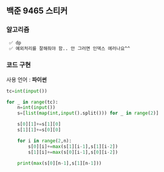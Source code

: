 ## 백준 9465 스티커

### 알고리즘

```txt
 ✅ dp
 ✅ 예외처리를 잘해줘야 함.. 안 그러면 인덱스 에러나요^^
```

### 코드 구현

사용 언어 : **파이썬**

```python
tc=int(input())

for _ in range(tc):
    n=int(input())
    s=[list(map(int,input().split())) for _ in range(2)]

    s[0][1]+=s[1][0]
    s[1][1]+=s[0][0]

    for i in range(2,n):
        s[0][i]+=max(s[1][i-1],s[1][i-2])
        s[1][i]+=max(s[0][i-1],s[0][i-2])

    print(max(s[0][n-1],s[1][n-1]))
```
